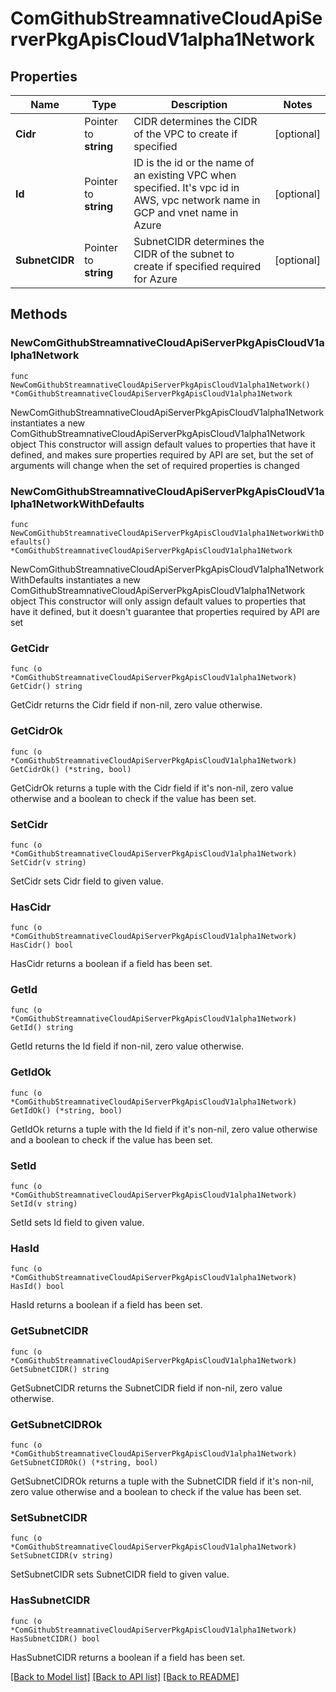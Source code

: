 # ComGithubStreamnativeCloudApiServerPkgApisCloudV1alpha1Network

## Properties

Name | Type | Description | Notes
------------ | ------------- | ------------- | -------------
**Cidr** | Pointer to **string** | CIDR determines the CIDR of the VPC to create if specified | [optional] 
**Id** | Pointer to **string** | ID is the id or the name of an existing VPC when specified. It&#39;s vpc id in AWS, vpc network name in GCP and vnet name in Azure | [optional] 
**SubnetCIDR** | Pointer to **string** | SubnetCIDR determines the CIDR of the subnet to create if specified required for Azure | [optional] 

## Methods

### NewComGithubStreamnativeCloudApiServerPkgApisCloudV1alpha1Network

`func NewComGithubStreamnativeCloudApiServerPkgApisCloudV1alpha1Network() *ComGithubStreamnativeCloudApiServerPkgApisCloudV1alpha1Network`

NewComGithubStreamnativeCloudApiServerPkgApisCloudV1alpha1Network instantiates a new ComGithubStreamnativeCloudApiServerPkgApisCloudV1alpha1Network object
This constructor will assign default values to properties that have it defined,
and makes sure properties required by API are set, but the set of arguments
will change when the set of required properties is changed

### NewComGithubStreamnativeCloudApiServerPkgApisCloudV1alpha1NetworkWithDefaults

`func NewComGithubStreamnativeCloudApiServerPkgApisCloudV1alpha1NetworkWithDefaults() *ComGithubStreamnativeCloudApiServerPkgApisCloudV1alpha1Network`

NewComGithubStreamnativeCloudApiServerPkgApisCloudV1alpha1NetworkWithDefaults instantiates a new ComGithubStreamnativeCloudApiServerPkgApisCloudV1alpha1Network object
This constructor will only assign default values to properties that have it defined,
but it doesn't guarantee that properties required by API are set

### GetCidr

`func (o *ComGithubStreamnativeCloudApiServerPkgApisCloudV1alpha1Network) GetCidr() string`

GetCidr returns the Cidr field if non-nil, zero value otherwise.

### GetCidrOk

`func (o *ComGithubStreamnativeCloudApiServerPkgApisCloudV1alpha1Network) GetCidrOk() (*string, bool)`

GetCidrOk returns a tuple with the Cidr field if it's non-nil, zero value otherwise
and a boolean to check if the value has been set.

### SetCidr

`func (o *ComGithubStreamnativeCloudApiServerPkgApisCloudV1alpha1Network) SetCidr(v string)`

SetCidr sets Cidr field to given value.

### HasCidr

`func (o *ComGithubStreamnativeCloudApiServerPkgApisCloudV1alpha1Network) HasCidr() bool`

HasCidr returns a boolean if a field has been set.

### GetId

`func (o *ComGithubStreamnativeCloudApiServerPkgApisCloudV1alpha1Network) GetId() string`

GetId returns the Id field if non-nil, zero value otherwise.

### GetIdOk

`func (o *ComGithubStreamnativeCloudApiServerPkgApisCloudV1alpha1Network) GetIdOk() (*string, bool)`

GetIdOk returns a tuple with the Id field if it's non-nil, zero value otherwise
and a boolean to check if the value has been set.

### SetId

`func (o *ComGithubStreamnativeCloudApiServerPkgApisCloudV1alpha1Network) SetId(v string)`

SetId sets Id field to given value.

### HasId

`func (o *ComGithubStreamnativeCloudApiServerPkgApisCloudV1alpha1Network) HasId() bool`

HasId returns a boolean if a field has been set.

### GetSubnetCIDR

`func (o *ComGithubStreamnativeCloudApiServerPkgApisCloudV1alpha1Network) GetSubnetCIDR() string`

GetSubnetCIDR returns the SubnetCIDR field if non-nil, zero value otherwise.

### GetSubnetCIDROk

`func (o *ComGithubStreamnativeCloudApiServerPkgApisCloudV1alpha1Network) GetSubnetCIDROk() (*string, bool)`

GetSubnetCIDROk returns a tuple with the SubnetCIDR field if it's non-nil, zero value otherwise
and a boolean to check if the value has been set.

### SetSubnetCIDR

`func (o *ComGithubStreamnativeCloudApiServerPkgApisCloudV1alpha1Network) SetSubnetCIDR(v string)`

SetSubnetCIDR sets SubnetCIDR field to given value.

### HasSubnetCIDR

`func (o *ComGithubStreamnativeCloudApiServerPkgApisCloudV1alpha1Network) HasSubnetCIDR() bool`

HasSubnetCIDR returns a boolean if a field has been set.


[[Back to Model list]](../README.md#documentation-for-models) [[Back to API list]](../README.md#documentation-for-api-endpoints) [[Back to README]](../README.md)


